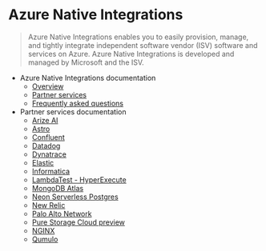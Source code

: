 # Azure Native Integrations
> Azure Native Integrations enables you to easily provision, manage, and tightly integrate independent software vendor (ISV) software and services on Azure. Azure Native Integrations is developed and managed by Microsoft and the ISV.
  - Azure Native Integrations documentation
    - [Overview](https://learn.microsoft.com/en-us/azure/partner-solutions/overview)
    - [Partner services](https://learn.microsoft.com/en-us/azure/partner-solutions/partners)
    - [Frequently asked questions](https://learn.microsoft.com/en-us/azure/partner-solutions/faq.yml)
  - Partner services documentation
    - [Arize AI](https://learn.microsoft.com/en-us/azure/partner-solutions/arize-ai/)
    - [Astro](https://learn.microsoft.com/en-us/azure/partner-solutions/astronomer/)
    - [Confluent](https://learn.microsoft.com/en-us/azure/partner-solutions/apache-kafka-confluent-cloud/)
    - [Datadog](https://learn.microsoft.com/en-us/azure/partner-solutions/datadog/)
    - [Dynatrace](https://learn.microsoft.com/en-us/azure/partner-solutions/dynatrace/)
    - [Elastic](https://learn.microsoft.com/en-us/azure/partner-solutions/elastic/)
    - [Informatica](https://learn.microsoft.com/en-us/azure/partner-solutions/informatica/)
    - [LambdaTest - HyperExecute](https://learn.microsoft.com/en-us/azure/partner-solutions/lambda-test/)
    - [MongoDB Atlas](https://learn.microsoft.com/en-us/azure/partner-solutions/mongo-db/)
    - [Neon Serverless Postgres](https://learn.microsoft.com/en-us/azure/partner-solutions/neon/)
    - [New Relic](https://learn.microsoft.com/en-us/azure/partner-solutions/new-relic/)
    - [Palo Alto Network](https://learn.microsoft.com/en-us/azure/partner-solutions/palo-alto/)
    - [Pure Storage Cloud preview](https://learn.microsoft.com/en-us/azure/partner-solutions/pure-storage/)
    - [NGINX](https://learn.microsoft.com/en-us/azure/partner-solutions/nginx/)
    - [Qumulo](https://learn.microsoft.com/en-us/azure/partner-solutions/qumulo/)
